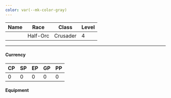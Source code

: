 ```yaml
---
color: var(--mk-color-gray)
---
```

| Name | Race     | Class    | Level |
| ---- | -------- | -------- | ----- |
|      | Half-Orc | Crusader | 4     |
___
#### Currency
| CP  | SP  | EP  | GP  | PP  |
| --- | --- | --- | --- | --- |
| 0   | 0   | 0   | 0   | 0   |
#### Equipment
